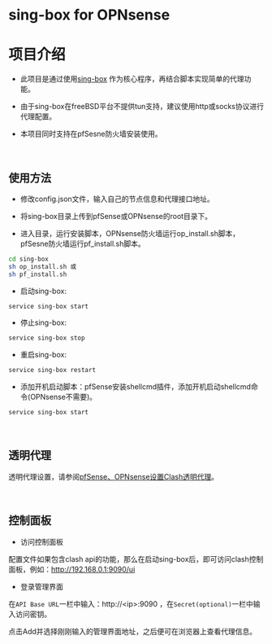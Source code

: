 #  sing-box for OPNsense

# 项目介绍

- 此项目是通过使用[sing-box](https://github.com/SagerNet/sing-box) 作为核心程序，再结合脚本实现简单的代理功能。

- 由于sing-box在freeBSD平台不提供tun支持，建议使用http或socks协议进行代理配置。

- 本项目同时支持在pfSesne防火墙安装使用。

<br>

## 使用方法

- 修改config.json文件，输入自己的节点信息和代理接口地址。

- 将sing-box目录上传到pfSense或OPNsense的root目录下。

- 进入目录，运行安装脚本，OPNsense防火墙运行op_install.sh脚本，pfSesne防火墙运行pf_install.sh脚本。
```bash
cd sing-box
sh op_install.sh 或
sh pf_install.sh
```
- 启动sing-box:
```bash
service sing-box start
```
- 停止sing-box:
```bash
service sing-box stop
```
- 重启sing-box:
```bash
service sing-box restart
```
- 添加开机启动脚本：pfSense安装shellcmd插件，添加开机启动shellcmd命令(OPNsense不需要)。
```bash
service sing-box start
```
<br>

## 透明代理

透明代理设置，请参阅[pfSense、OPNsense设置Clash透明代理](https://pfchina.org/?p=10526)。

<br>

## 控制面板

- 访问控制面板

配置文件如果包含clash api的功能，那么在启动sing-box后，即可访问clash控制面板，例如：http://192.168.0.1:9090/ui

- 登录管理界面

在`API Base URL`一栏中输入：http://\<ip\>:9090 ，在`Secret(optional)`一栏中输入访问密钥。

点击Add并选择刚刚输入的管理界面地址，之后便可在浏览器上查看代理信息。
